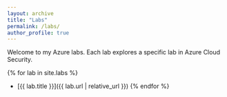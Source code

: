 ```yaml
---
layout: archive
title: "Labs"
permalink: /labs/
author_profile: true
---
```


Welcome to my Azure labs. Each lab explores a specific lab in Azure Cloud Security.

{% for lab in site.labs %}
- [{{ lab.title }}]({{ lab.url | relative_url }})
{% endfor %}
